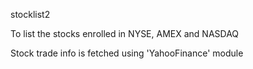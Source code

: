 stocklist2

To list the stocks enrolled in NYSE, AMEX and NASDAQ

Stock trade info is fetched using 'YahooFinance' module



